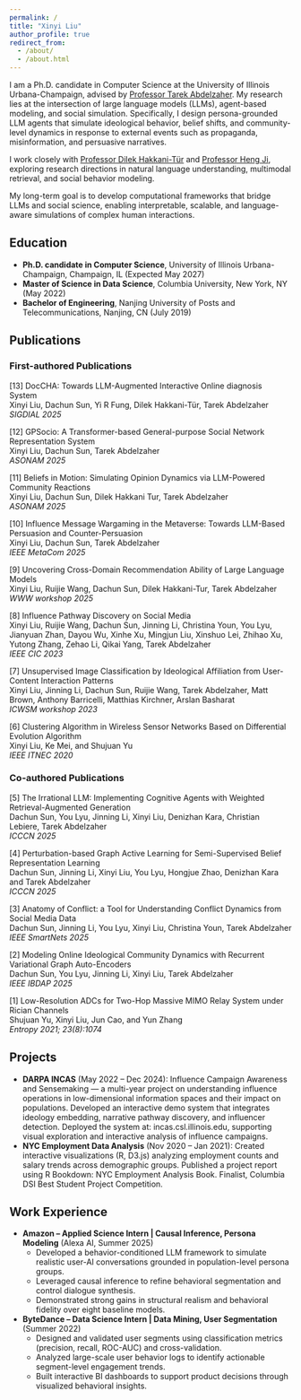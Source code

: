 ```yaml
---
permalink: /
title: "Xinyi Liu"
author_profile: true
redirect_from: 
  - /about/
  - /about.html
---
```


I am a Ph.D. candidate in Computer Science at the University of Illinois Urbana-Champaign, advised by [Professor Tarek Abdelzaher](https://abdelzaher.cs.illinois.edu/). My research lies at the intersection of large language models (LLMs), agent-based modeling, and social simulation. Specifically, I design persona-grounded LLM agents that simulate ideological behavior, belief shifts, and community-level dynamics in response to external events such as propaganda, misinformation, and persuasive narratives.

I work closely with [Professor Dilek Hakkani-Tür](https://siebelschool.illinois.edu/about/people/faculty/dilek) and [Professor Heng Ji](https://blender.cs.illinois.edu/hengji.html), exploring research directions in natural language understanding, multimodal retrieval, and social behavior modeling.

My long-term goal is to develop computational frameworks that bridge LLMs and social science, enabling interpretable, scalable, and language-aware simulations of complex human interactions.

## Education
- **Ph.D. candidate in Computer Science**, University of Illinois Urbana-Champaign, Champaign, IL (Expected May 2027)
- **Master of Science in Data Science**, Columbia University, New York, NY (May 2022)
- **Bachelor of Engineering**, Nanjing University of Posts and Telecommunications, Nanjing, CN (July 2019)

## Publications

### First-authored Publications
[13] DocCHA: Towards LLM-Augmented Interactive Online diagnosis System  
Xinyi Liu, Dachun Sun, Yi R Fung, Dilek Hakkani-Tür, Tarek Abdelzaher  
*SIGDIAL 2025*

[12] GPSocio: A Transformer-based General-purpose Social Network Representation System  
Xinyi Liu, Dachun Sun, Tarek Abdelzaher  
*ASONAM 2025*

[11] Beliefs in Motion: Simulating Opinion Dynamics via LLM-Powered Community Reactions  
Xinyi Liu, Dachun Sun, Dilek Hakkani Tur, Tarek Abdelzaher  
*ASONAM 2025*

[10] Influence Message Wargaming in the Metaverse: Towards LLM-Based Persuasion and Counter-Persuasion  
Xinyi Liu, Dachun Sun, Tarek Abdelzaher  
*IEEE MetaCom 2025*

[9] Uncovering Cross-Domain Recommendation Ability of Large Language Models  
Xinyi Liu, Ruijie Wang, Dachun Sun, Dilek Hakkani-Tur, Tarek Abdelzaher  
*WWW workshop 2025*

[8] Influence Pathway Discovery on Social Media  
Xinyi Liu, Ruijie Wang, Dachun Sun, Jinning Li, Christina Youn, You Lyu, Jianyuan Zhan, Dayou Wu, Xinhe Xu, Mingjun Liu, Xinshuo Lei, Zhihao Xu, Yutong Zhang, Zehao Li, Qikai Yang, Tarek Abdelzaher  
*IEEE CIC 2023*

[7] Unsupervised Image Classification by Ideological Affiliation from User-Content Interaction Patterns  
Xinyi Liu, Jinning Li, Dachun Sun, Ruijie Wang, Tarek Abdelzaher, Matt Brown, Anthony Barricelli, Matthias Kirchner, Arslan Basharat  
*ICWSM workshop 2023*

[6] Clustering Algorithm in Wireless Sensor Networks Based on Differential Evolution Algorithm  
Xinyi Liu, Ke Mei, and Shujuan Yu  
*IEEE ITNEC 2020*

### Co-authored Publications
[5] The Irrational LLM: Implementing Cognitive Agents with Weighted Retrieval-Augmented Generation  
Dachun Sun, You Lyu, Jinning Li, Xinyi Liu, Denizhan Kara, Christian Lebiere, Tarek Abdelzaher  
*ICCCN 2025*

[4] Perturbation-based Graph Active Learning for Semi-Supervised Belief Representation Learning  
Dachun Sun, Jinning Li, Xinyi Liu, You Lyu, Hongjue Zhao, Denizhan Kara and Tarek Abdelzaher  
*ICCCN 2025*

[3] Anatomy of Conflict: a Tool for Understanding Conflict Dynamics from Social Media Data  
Dachun Sun, Jinning Li, You Lyu, Xinyi Liu, Christina Youn, Tarek Abdelzaher  
*IEEE SmartNets 2025*

[2] Modeling Online Ideological Community Dynamics with Recurrent Variational Graph Auto-Encoders  
Dachun Sun, You Lyu, Jinning Li, Xinyi Liu, Tarek Abdelzaher  
*IEEE IBDAP 2025*

[1] Low-Resolution ADCs for Two-Hop Massive MIMO Relay System under Rician Channels  
Shujuan Yu, Xinyi Liu, Jun Cao, and Yun Zhang  
*Entropy 2021; 23(8):1074*

## Projects
- **DARPA INCAS** (May 2022 – Dec 2024): Influence Campaign Awareness and Sensemaking — a multi-year project on understanding influence operations in low-dimensional information spaces and their impact on populations. Developed an interactive demo system that integrates ideology embedding, narrative pathway discovery, and influencer detection. Deployed the system at: incas.csl.illinois.edu, supporting visual exploration and interactive analysis of influence campaigns.
- **NYC Employment Data Analysis** (Nov 2020 – Jan 2021): Created interactive visualizations (R, D3.js) analyzing employment counts and salary trends across demographic groups. Published a project report using R Bookdown: NYC Employment Analysis Book. Finalist, Columbia DSI Best Student Project Competition.

## Work Experience
- **Amazon – Applied Science Intern | Causal Inference, Persona Modeling** (Alexa AI, Summer 2025)
  - Developed a behavior-conditioned LLM framework to simulate realistic user-AI conversations grounded in population-level persona groups.
  - Leveraged causal inference to refine behavioral segmentation and control dialogue synthesis.
  - Demonstrated strong gains in structural realism and behavioral fidelity over eight baseline models.
- **ByteDance – Data Science Intern | Data Mining, User Segmentation** (Summer 2022)
  - Designed and validated user segments using classification metrics (precision, recall, ROC-AUC) and cross-validation.
  - Analyzed large-scale user behavior logs to identify actionable segment-level engagement trends.
  - Built interactive BI dashboards to support product decisions through visualized behavioral insights.
